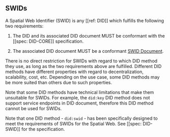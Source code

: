 ## SWIDs

A Spatial Web Identifier (SWID) is any [[ref: DID]] which fulfills the following two requirements:

1. The DID and its associated DID document MUST be conformant with the [[spec: DID-CORE]]
specification.

2. The associated DID document MUST be a conformant [SWID Document](#swid-documents).

There is no direct restriction for SWIDs with regard to which DID method they use, as long as the two requirements
above are fulfilled. Different DID methods have different properties with regard to decentralization, scalability,
cost, etc. Depending on the use case, some DID methods may be more suited than others due to such properties.

Note that some DID methods have technical limitations that make them unsuitable for SWIDs. For example, the
`did:key` DID method does not support service endpoints in DID document, therefore this DID method cannot be used
for SWIDs.

Note that one DID method - `did:swid` - has been specifically designed to meet the requirements
of SWIDs for the Spatial Web. See [[spec: DID-SWID]] for the specification.
